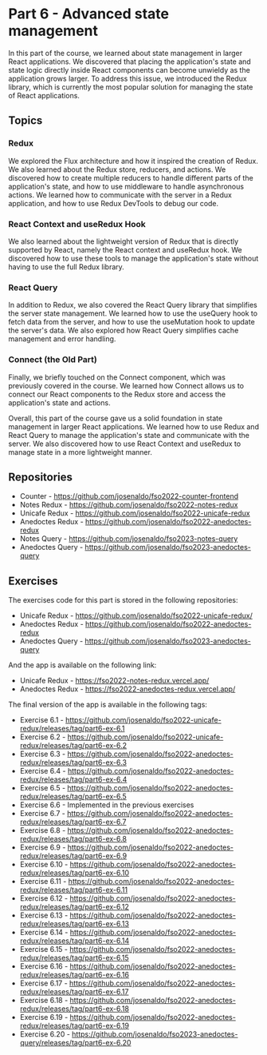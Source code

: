 # Part 6 - Advanced state management

In this part of the course, we learned about state management in larger React applications. We discovered that placing the application's state and state logic directly inside React components can become unwieldy as the application grows larger. To address this issue, we introduced the Redux library, which is currently the most popular solution for managing the state of React applications.

## Topics

### Redux

We explored the Flux architecture and how it inspired the creation of Redux. We also learned about the Redux store, reducers, and actions. We discovered how to create multiple reducers to handle different parts of the application's state, and how to use middleware to handle asynchronous actions. We learned how to communicate with the server in a Redux application, and how to use Redux DevTools to debug our code.

### React Context and useRedux Hook

We also learned about the lightweight version of Redux that is directly supported by React, namely the React context and useRedux hook. We discovered how to use these tools to manage the application's state without having to use the full Redux library.

### React Query

In addition to Redux, we also covered the React Query library that simplifies the server state management. We learned how to use the useQuery hook to fetch data from the server, and how to use the useMutation hook to update the server's data. We also explored how React Query simplifies cache management and error handling.

### Connect (the Old Part)

Finally, we briefly touched on the Connect component, which was previously covered in the course. We learned how Connect allows us to connect our React components to the Redux store and access the application's state and actions.

Overall, this part of the course gave us a solid foundation in state management in larger React applications. We learned how to use Redux and React Query to manage the application's state and communicate with the server. We also discovered how to use React Context and useRedux to manage state in a more lightweight manner.

## Repositories

- Counter - <https://github.com/josenaldo/fso2022-counter-frontend>
- Notes Redux - <https://github.com/josenaldo/fso2022-notes-redux>
- Unicafe Redux - <https://github.com/josenaldo/fso2022-unicafe-redux>
- Anedoctes Redux - <https://github.com/josenaldo/fso2022-anedoctes-redux>
- Notes Query - <https://github.com/josenaldo/fso2023-notes-query>
- Anedoctes Query - <https://github.com/josenaldo/fso2023-anedoctes-query>

## Exercises

The exercises code for this part is stored in the following repositories:

- Unicafe Redux - <https://github.com/josenaldo/fso2022-unicafe-redux/>
- Anedoctes Redux - <https://github.com/josenaldo/fso2022-anedoctes-redux>
- Anedoctes Query - <https://github.com/josenaldo/fso2023-anedoctes-query>

And the app is available on the following link:

- Unicafe Redux - <https://fso2022-notes-redux.vercel.app/>
- Anedoctes Redux - <https://fso2022-anedoctes-redux.vercel.app/>

The final version of the app is available in the following tags:

- Exercise 6.1 - <https://github.com/josenaldo/fso2022-unicafe-redux/releases/tag/part6-ex-6.1>
- Exercise 6.2 - <https://github.com/josenaldo/fso2022-unicafe-redux/releases/tag/part6-ex-6.2>
- Exercise 6.3 - <https://github.com/josenaldo/fso2022-anedoctes-redux/releases/tag/part6-ex-6.3>
- Exercise 6.4 - <https://github.com/josenaldo/fso2022-anedoctes-redux/releases/tag/part6-ex-6.4>
- Exercise 6.5 - <https://github.com/josenaldo/fso2022-anedoctes-redux/releases/tag/part6-ex-6.5>
- Exercise 6.6 - Implemented in the previous exercises
- Exercise 6.7 - <https://github.com/josenaldo/fso2022-anedoctes-redux/releases/tag/part6-ex-6.7>
- Exercise 6.8 - <https://github.com/josenaldo/fso2022-anedoctes-redux/releases/tag/part6-ex-6.8>
- Exercise 6.9 - <https://github.com/josenaldo/fso2022-anedoctes-redux/releases/tag/part6-ex-6.9>
- Exercise 6.10 - <https://github.com/josenaldo/fso2022-anedoctes-redux/releases/tag/part6-ex-6.10>
- Exercise 6.11 - <https://github.com/josenaldo/fso2022-anedoctes-redux/releases/tag/part6-ex-6.11>
- Exercise 6.12 - <https://github.com/josenaldo/fso2022-anedoctes-redux/releases/tag/part6-ex-6.12>
- Exercise 6.13 - <https://github.com/josenaldo/fso2022-anedoctes-redux/releases/tag/part6-ex-6.13>
- Exercise 6.14 - <https://github.com/josenaldo/fso2022-anedoctes-redux/releases/tag/part6-ex-6.14>
- Exercise 6.15 - <https://github.com/josenaldo/fso2022-anedoctes-redux/releases/tag/part6-ex-6.15>
- Exercise 6.16 - <https://github.com/josenaldo/fso2022-anedoctes-redux/releases/tag/part6-ex-6.16>
- Exercise 6.17 - <https://github.com/josenaldo/fso2022-anedoctes-redux/releases/tag/part6-ex-6.17>
- Exercise 6.18 - <https://github.com/josenaldo/fso2022-anedoctes-redux/releases/tag/part6-ex-6.18>
- Exercise 6.19 - <https://github.com/josenaldo/fso2022-anedoctes-redux/releases/tag/part6-ex-6.19>
- Exercise 6.20 - <https://github.com/josenaldo/fso2023-anedoctes-query/releases/tag/part6-ex-6.20>
